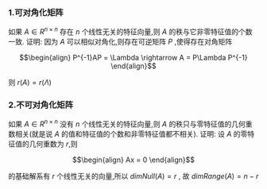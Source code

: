 ### 1.可对角化矩阵
如果 $A \in R^{n\times n}$ 存在 $n$ 个线性无关的特征向量,则 $A$ 的秩与它非零特征值的个数一致.
证明:
因为
$A$ 可以相似对角化,则存在可逆矩阵 $P$ ,使得存在对角矩阵

$$\begin{align}
    P^{-1}AP = \Lambda \rightarrow A = P\Lambda P^{-1}
\end{align}$$

则 $r(A) = r(\Lambda)$



### 2.不可对角化矩阵
如果 $A \in R^{n\times n}$ 没有 $n$ 个线性无关的特征向量,则 $A$ 的秩只与零特征值的几何重数相关(就是说 $A$ 的值和特征值的个数和非零特征值都不相关).
证明:
设 $A$ 的零特征值的几何重数为 $r$,则

$$\begin{align}
    Ax = 0
\end{align}$$

的基础解系有 $r$ 个线性无关的向量,所以 $dim Null(A) = r$ , 故 $dim Range(A) = n - r$


